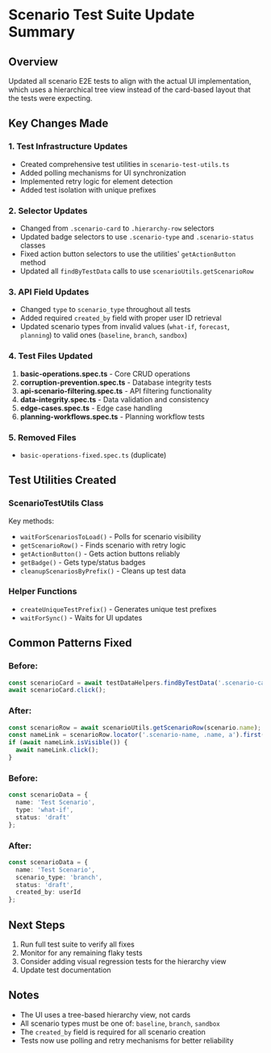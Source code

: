 # Scenario Test Suite Update Summary

## Overview
Updated all scenario E2E tests to align with the actual UI implementation, which uses a hierarchical tree view instead of the card-based layout that the tests were expecting.

## Key Changes Made

### 1. Test Infrastructure Updates
- Created comprehensive test utilities in `scenario-test-utils.ts`
- Added polling mechanisms for UI synchronization
- Implemented retry logic for element detection
- Added test isolation with unique prefixes

### 2. Selector Updates
- Changed from `.scenario-card` to `.hierarchy-row` selectors
- Updated badge selectors to use `.scenario-type` and `.scenario-status` classes
- Fixed action button selectors to use the utilities' `getActionButton` method
- Updated all `findByTestData` calls to use `scenarioUtils.getScenarioRow`

### 3. API Field Updates
- Changed `type` to `scenario_type` throughout all tests
- Added required `created_by` field with proper user ID retrieval
- Updated scenario types from invalid values (`what-if`, `forecast`, `planning`) to valid ones (`baseline`, `branch`, `sandbox`)

### 4. Test Files Updated
1. **basic-operations.spec.ts** - Core CRUD operations
2. **corruption-prevention.spec.ts** - Database integrity tests
3. **api-scenario-filtering.spec.ts** - API filtering functionality
4. **data-integrity.spec.ts** - Data validation and consistency
5. **edge-cases.spec.ts** - Edge case handling
6. **planning-workflows.spec.ts** - Planning workflow tests

### 5. Removed Files
- `basic-operations-fixed.spec.ts` (duplicate)

## Test Utilities Created

### ScenarioTestUtils Class
Key methods:
- `waitForScenariosToLoad()` - Polls for scenario visibility
- `getScenarioRow()` - Finds scenario with retry logic
- `getActionButton()` - Gets action buttons reliably
- `getBadge()` - Gets type/status badges
- `cleanupScenariosByPrefix()` - Cleans up test data

### Helper Functions
- `createUniqueTestPrefix()` - Generates unique test prefixes
- `waitForSync()` - Waits for UI updates

## Common Patterns Fixed

### Before:
```typescript
const scenarioCard = await testDataHelpers.findByTestData('.scenario-card', scenario.name);
await scenarioCard.click();
```

### After:
```typescript
const scenarioRow = await scenarioUtils.getScenarioRow(scenario.name);
const nameLink = scenarioRow.locator('.scenario-name, .name, a').first();
if (await nameLink.isVisible()) {
  await nameLink.click();
}
```

### Before:
```typescript
const scenarioData = {
  name: 'Test Scenario',
  type: 'what-if',
  status: 'draft'
};
```

### After:
```typescript
const scenarioData = {
  name: 'Test Scenario',
  scenario_type: 'branch',
  status: 'draft',
  created_by: userId
};
```

## Next Steps

1. Run full test suite to verify all fixes
2. Monitor for any remaining flaky tests
3. Consider adding visual regression tests for the hierarchy view
4. Update test documentation

## Notes

- The UI uses a tree-based hierarchy view, not cards
- All scenario types must be one of: `baseline`, `branch`, `sandbox`
- The `created_by` field is required for all scenario creation
- Tests now use polling and retry mechanisms for better reliability